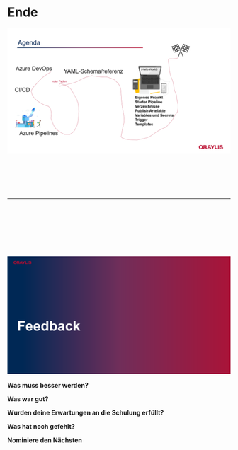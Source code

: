 # Ende

![Agenda](Agenda.png)
<br>
<br>
<br>
<br>
<br>
<br>

---

<br>
<br>
<br>
<br>
<br>
<br>

![Feedback](Bild1.png)

**Was muss besser werden?**

**Was war gut?**

**Wurden deine Erwartungen an die Schulung erfüllt?**

**Was hat noch gefehlt?**

**Nominiere den Nächsten**